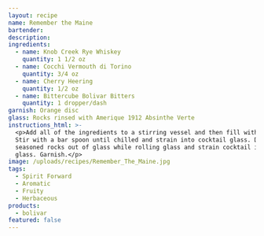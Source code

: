 ```yaml
---
layout: recipe
name: Remember the Maine
bartender:
description:
ingredients:
  - name: Knob Creek Rye Whiskey
    quantity: 1 1/2 oz
  - name: Cocchi Vermouth di Torino
    quantity: 3/4 oz
  - name: Cherry Heering
    quantity: 1/2 oz
  - name: Bittercube Bolivar Bitters
    quantity: 1 dropper/dash
garnish: Orange disc
glass: Rocks rinsed with Amerique 1912 Absinthe Verte
instructions_html: >-
  <p>Add all of the ingredients to a stirring vessel and then fill with ice.
  Stir with a bar spoon until chilled and strain into cocktail glass. Dump
  seasoned rocks out of glass while rolling glass and strain cocktail into
  glass. Garnish.</p>
image: /uploads/recipes/Remember_The_Maine.jpg
tags:
  - Spirit Forward
  - Aromatic
  - Fruity
  - Herbaceous
products:
  - bolivar
featured: false
---
```



